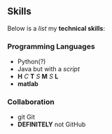 ## Skills

Below is a _list_ my **technical skills**:

### Programming Languages
* Python(?)
* Java but with a _script_
* **H** _C_ **T** _S_ **M** _S_ **L**
* **matlab**

### Collaboration
* git Git
* **DEFINITELY** not GitHub
